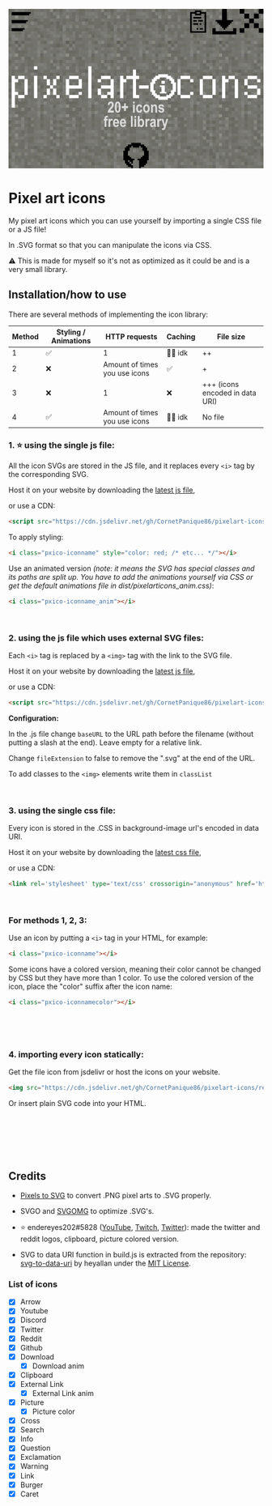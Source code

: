 ![pixelart-icons banner](banner.jpg)
# Pixel art icons

My pixel art icons which you can use yourself by importing a single CSS file or a JS file!

In .SVG format so that you can manipulate the icons via CSS.

⚠️ This is made for myself so it's not as optimized as it could be and is a very small library.

## Installation/how to use

There are several methods of implementing the icon library:


| Method | Styling / Animations | HTTP requests                   | Caching | File size                   |
|--------|---------|---------------------------------|---------|-----------------------------|
| 1      | ✅       | 1                               | 🤷‍♂️ idk  | ++                          |
| 2      | ❌       | Amount of times you use icons           | ✅       | +                           |
| 3      | ❌       | 1                               | ❌       | +++ (icons encoded in data URI) |
| 4      | ✅       | Amount of times you use icons | 🤷‍♂️ idk  | No file           |

### 1. ⭐ using the single js file:

All the icon SVGs are stored in the JS file, and it replaces every `<i>` tag by the corresponding SVG.

Host it on your website by downloading the [latest js file](https://github.com/CornetPanique86/pixelart-icons/releases/latest),

or use a CDN:

```html
<script src="https://cdn.jsdelivr.net/gh/CornetPanique86/pixelart-icons/dist/pixelarticons.js"></script>
```

To apply styling:

```html
<i class="pxico-iconname" style="color: red; /* etc... */"></i>
```

Use an animated version *(note: it means the SVG has special classes and its paths are split up. You have to add the animations yourself via CSS or get the default animations file in dist/pixelarticons_anim.css)*:

```html
<i class="pxico-iconname_anim"></i>
```

&nbsp;

### 2. using the js file which uses external SVG files:

Each `<i>` tag is replaced by a `<img>` tag with the link to the SVG file.

Host it on your website by downloading the [latest js file](https://github.com/CornetPanique86/pixelart-icons/releases/latest),

or use a CDN:

```html
<script src="https://cdn.jsdelivr.net/gh/CornetPanique86/pixelart-icons/dist/pixelarticons_ext.js"></script>
```

**Configuration:**

In the .js file change `baseURL` to the URL path before the filename (without putting a slash at the end). Leave empty for a relative link.

Change `fileExtension` to false to remove the ".svg" at the end of the URL.

To add classes to the `<img>` elements write them in `classList`

&nbsp;

### 3. using the single css file:

Every icon is stored in the .CSS in background-image url's encoded in data URI.

Host it on your website by downloading the [latest css file](https://github.com/CornetPanique86/pixelart-icons/releases/latest),

or use a CDN:

```html
<link rel='stylesheet' type='text/css' crossorigin="anonymous" href='https://cdn.jsdelivr.net/gh/CornetPanique86/pixelart-icons/dist/pixelarticons.css'>
```

&nbsp;

### For methods 1, 2, 3:

Use an icon by putting a `<i>` tag in your HTML, for example:

```html
<i class="pxico-iconname"></i>
```

Some icons have a colored version, meaning their color cannot be changed by CSS but they have more than 1 color. To use the colored version of the icon, place the "color" suffix after the icon name:

```html
<i class="pxico-iconnamecolor"></i>
```

&nbsp;

&nbsp;

### 4. importing every icon statically:

Get the file icon from jsdelivr or host the icons on your website.

```html
<img src="https://cdn.jsdelivr.net/gh/CornetPanique86/pixelart-icons/res/svg/optimized/filename.svg">
```

Or insert plain SVG code into your HTML.

&nbsp;

&nbsp;

&nbsp;

## Credits

- [Pixels to SVG](https://codepen.io/shshaw/pen/XbxvNj) to convert .PNG pixel arts to .SVG properly.

- SVGO and [SVGOMG](https://svgomg.net/) to optimize .SVG's.

- ⭐ endereyes202#5828 ([YouTube](https://www.youtube.com/@endereyes202), [Twitch](https://www.twitch.tv/endereyes202), [Twitter](https://twitter.com/endereyes202)): made the twitter and reddit logos, clipboard, picture colored version.

- SVG to data URI function in build.js is extracted from the repository:
[svg-to-data-uri](https://github.com/heyallan/svg-to-data-uri) by heyallan under the [MIT License](https://github.com/heyallan/svg-to-data-uri/blob/master/LICENSE).

### List of icons

- [x] Arrow
- [x] Youtube
- [x] Discord
- [x] Twitter
- [x] Reddit
- [x] Github
- [x] Download
  - [x] Download anim
- [x] Clipboard
- [x] External Link
  - [x] External Link anim
- [x] Picture
  - [x] Picture color
- [x] Cross
- [x] Search
- [x] Info
- [x] Question
- [x] Exclamation
- [x] Warning
- [x] Link
- [x] Burger
- [x] Caret